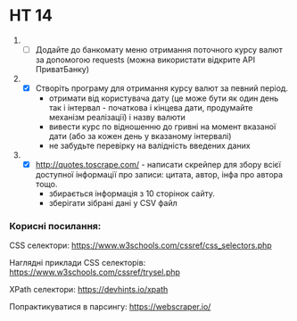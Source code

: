 # HT 14
1. - [ ] Додайте до банкомату меню отримання поточного курсу валют за допомогою requests (можна використати відкрите API ПриватБанку)

2. - [X] Створіть програму для отримання курсу валют за певний період.
     - отримати від користувача дату (це може бути як один день так і інтервал - початкова і кінцева дати, продумайте механізм реалізації) і назву валюти
     - вивести курс по відношенню до гривні на момент вказаної дати (або за кожен день у вказаному інтервалі)
     - не забудьте перевірку на валідність введених даних

3. - [X] http://quotes.toscrape.com/ - написати скрейпер для збору всієї доступної інформації про записи: цитата, автор, інфа про автора тощо.
     - збирається інформація з 10 сторінок сайту.
     - зберігати зібрані дані у CSV файл

### Корисні посилання:
CSS селектори: https://www.w3schools.com/cssref/css_selectors.php

Наглядні приклади CSS селекторів: https://www.w3schools.com/cssref/trysel.php

XPath селектори: https://devhints.io/xpath

Попрактикуватися в парсингу: https://webscraper.io/
